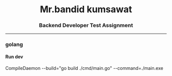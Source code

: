 <h1 align="center">Mr.bandid kumsawat</h1>
<h3 align="center">Backend Developer Test Assignment</h3>

<hr />

<h3>golang</h3>

<h4>Run dev</h4>
CompileDaemon --build="go build ./cmd/main.go" --command=./main.exe

